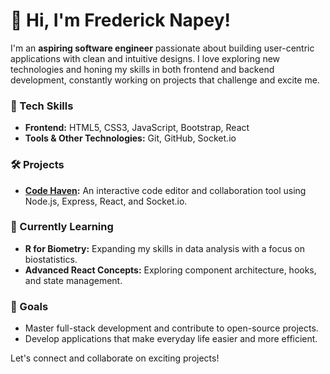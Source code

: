 # 👋 Hi, I'm Frederick Napey!

I'm an **aspiring software engineer** passionate about building user-centric applications with clean and intuitive designs. I love exploring new technologies and honing my skills in both frontend and backend development, constantly working on projects that challenge and excite me.

### 🔧 Tech Skills
- **Frontend:** HTML5, CSS3, JavaScript, Bootstrap, React
- **Tools & Other Technologies:** Git, GitHub, Socket.io

### 🛠️ Projects
- **[Code Haven]([https://github.com/deezyfg/code-haven]):** An interactive code editor and collaboration tool using Node.js, Express, React, and Socket.io.

### 🌱 Currently Learning
- **R for Biometry:** Expanding my skills in data analysis with a focus on biostatistics.
- **Advanced React Concepts:** Exploring component architecture, hooks, and state management.

### 🎯 Goals
- Master full-stack development and contribute to open-source projects.
- Develop applications that make everyday life easier and more efficient.
  
Let's connect and collaborate on exciting projects!


